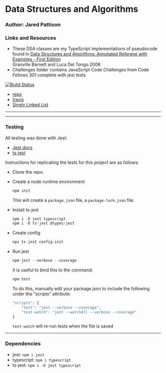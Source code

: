 Data Structures and Algorithms
=================================================


### Author: Jared Pattison

### Links and Resources

- These DSA classes are my TypeScript implementations of pseudocode found in [Data Structures and Algorithms: Annotated Referene with Examples - First Edition](http://www.freetechbooks.com/dotnetslackers-p1936.html)  
Granville Barnett and Luca Del Tongo 2008  
- Challenges folder contains JavaScript Code Challenges from Code Fellows 301 complete with jest tests

[![Build Status](https://travis-ci.com/jaredpattison/dsa.svg?branch=master)](https://travis-ci.com/jaredpattison/dsa)

* [repo](https://github.com/jaredpattison/dsa)
* [travis](https://travis-ci.com/jaredpattison/dsa)
* [Singly Linked List](singlyLinkedList\README.md)

--- 

---


### Testing
All testing was done with Jest: 
* [Jest docs](https://jestjs.io/docs/en/getting-started)
* [ts-jest](https://www.npmjs.com/package/ts-jest)  

Instructions for replicating the tests for this project are as follows:

* Clone the repo.
* Create a node runtime environment

    ```JavaScript
    npm init
    ```
    This will create a `package.json` file, a `package-lock.json` file.

* Install ts-jest

    ```JavaScript
    npm i -D jest typescript
    npm i -D ts-jest @types/jest
    ```

* Create config

    ```JavaScript
    npx ts-jest config:init
    ```

* Run jest
    ```JavaScript
    npm jest --verbose --coverage
    ```
    It is useful to bind this to the command:
    ```JavaScript
    npm test
    ```
    To do this, manually edit your package.json to include the following under the "scripts" attribute:
    ```Javascript
    "scripts": {
        "test": "jest --verbose --coverage",
        "test-watch": "jest --watchAll --verbose --coverage"
    }
    ```
    `test-watch` will re-run tests when the file is saved
---

### Dependencies

* jest: `npm i jest`
* typescript: `npm i typescript`
* ts-jest: `npm i -D jest typescript`
